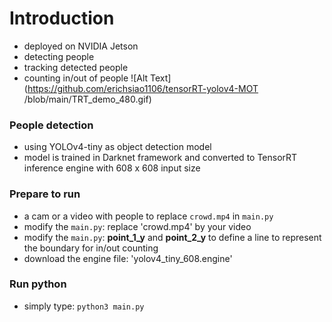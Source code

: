 # Introduction
* deployed on NVIDIA Jetson 
* detecting people
* tracking detected people
* counting in/out of people
![Alt Text](https://github.com/erichsiao1106/tensorRT-yolov4-MOT
/blob/main/TRT_demo_480.gif)


### People detection
* using YOLOv4-tiny as object detection model
* model is trained in Darknet framework and converted to TensorRT inference engine with 608 x 608 input size

### Prepare to run
* a cam or a video with people to replace `crowd.mp4` in `main.py`
* modify the `main.py`: replace 'crowd.mp4' by your video
* modify the `main.py`: **point_1_y** and **point_2_y** to define a line to represent the boundary for in/out counting 
* download the engine file: 'yolov4_tiny_608.engine'

### Run python
* simply type: `python3 main.py`
